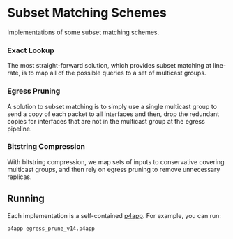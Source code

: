 # Subset Matching Schemes
Implementations of some subset matching schemes.

### Exact Lookup
The most straight-forward solution, which provides subset matching at
line-rate, is to map all of the possible queries to a set of multicast groups.

### Egress Pruning
A solution to subset matching is to simply use a single multicast group to send
a copy of each packet to all interfaces and then, drop the redundant copies
for interfaces that are not in the multicast group at the egress pipeline.

### Bitstring Compression
With bitstring compression, we map sets of inputs to conservative covering
multicast groups, and then rely on egress pruning to remove unnecessary
replicas.


## Running
Each implementation is a self-contained
[p4app](https://github.com/p4lang/p4app). For example, you can run:

    p4app egress_prune_v14.p4app

